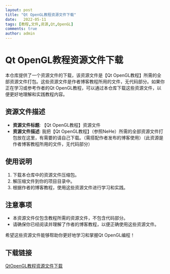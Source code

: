 ```yaml
---
layout: post
title: "Qt OpenGL教程资源文件下载"
date:   2022-05-11
tags: [教程,文件,资源,Qt,OpenGL]
comments: true
author: admin
---
```

# Qt OpenGL教程资源文件下载

本仓库提供了一个资源文件的下载，该资源文件是【Qt OpenGL教程】所需的全部资源文件打包。这些资源文件是作者博客教程所用的文件，无代码部分。如果你正在学习或参考作者的Qt OpenGL教程，可以通过本仓库下载这些资源文件，以便更好地理解和实践教程内容。

## 资源文件描述

- **资源文件标题**: 【Qt OpenGL教程】资源文件
- **资源文件描述**: 我把【Qt OpenGL教程】（参照NeHe）所需的全部资源文件打包放在这里，有需要的请自己下载。（需搭配作者发布的博客使用）（此资源是作者博客教程所用的文件，无代码部分）

## 使用说明

1. 下载本仓库中的资源文件压缩包。
2. 解压缩文件到你的项目目录中。
3. 根据作者的博客教程，使用这些资源文件进行学习和实践。

## 注意事项

- 本资源文件仅包含教程所需的资源文件，不包含代码部分。
- 请确保你已经阅读并理解了作者的博客教程，以便正确使用这些资源文件。

希望这些资源文件能够帮助你更好地学习和掌握Qt OpenGL编程！

## 下载链接

[QtOpenGL教程资源文件下载](https://pan.quark.cn/s/476b6bf3f9bb)